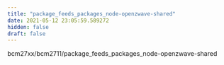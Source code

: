 ```yaml
---
title: "package_feeds_packages_node-openzwave-shared"
date: 2021-05-12 23:05:59.589272
hidden: false
draft: false
---
```


bcm27xx/bcm2711/package_feeds_packages_node-openzwave-shared

